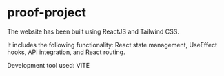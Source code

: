 # proof-project

The website has been built using ReactJS and Tailwind CSS.

It includes the following functionality: React state management, UseEffect hooks, API integration, and React routing.

Development tool used: VITE
 
